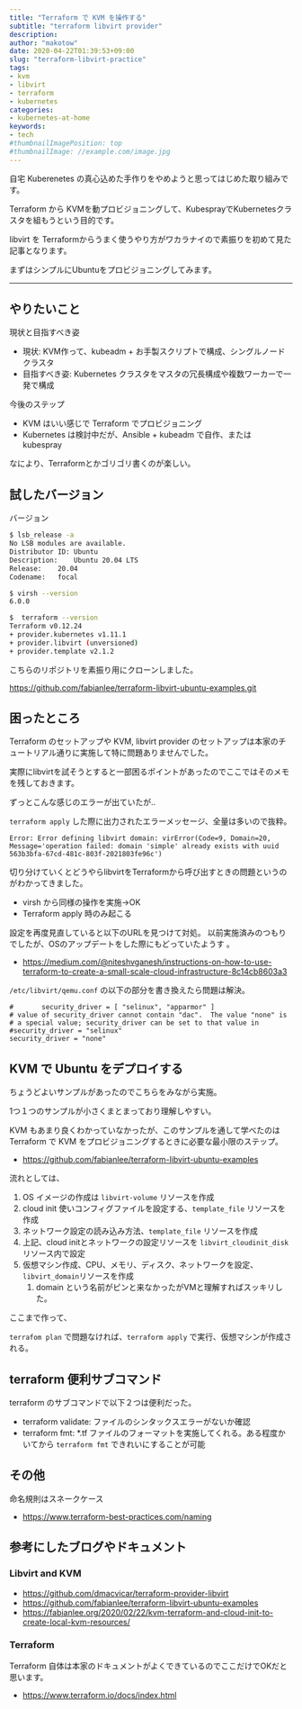 ```yaml
---
title: "Terraform で KVM を操作する"
subtitle: "terraform libvirt provider"
description: 
author: "makotow"
date: 2020-04-22T01:39:53+09:00
slug: "terraform-libvirt-practice"
tags:
- kvm
- libvirt
- terraform
- kubernetes
categories:
- kubernetes-at-home
keywords:
- tech
#thumbnailImagePosition: top
#thumbnailImage: //example.com/image.jpg
---
```


自宅 Kuberenetes の真心込めた手作りをやめようと思ってはじめた取り組みです。


Terraform から KVMを動プロビジョニングして、KubesprayでKubernetesクラスタを組もうという目的です。

libvirt を Terraformからうまく使うやり方がワカラナイので素振りを初めて見た記事となります。


まずはシンプルにUbuntuをプロビジョニングしてみます。

<!--more-->

<!-- toc -->

---

## やりたいこと

現状と目指すべき姿

* 現状: KVM作って、kubeadm + お手製スクリプトで構成、シングルノードクラスタ
* 目指すべき姿: Kubernetes クラスタをマスタの冗長構成や複数ワーカーで一発で構成
    
今後のステップ
 
* KVM はいい感じで Terraform でプロビジョニング
* Kubernetes は検討中だが、Ansible + kubeadm で自作、または kubespray 

なにより、Terraformとかゴリゴリ書くのが楽しい。

## 試したバージョン

バージョン

```bash
$ lsb_release -a
No LSB modules are available.
Distributor ID:	Ubuntu
Description:	Ubuntu 20.04 LTS
Release:	20.04
Codename:	focal

$ virsh --version
6.0.0

$  terraform --version
Terraform v0.12.24
+ provider.kubernetes v1.11.1
+ provider.libvirt (unversioned)
+ provider.template v2.1.2
```

こちらのリポジトリを素振り用にクローンしました。

https://github.com/fabianlee/terraform-libvirt-ubuntu-examples.git 

## 困ったところ

Terraform のセットアップや KVM, libvirt provider のセットアップは本家のチュートリアル通りに実施して特に問題ありませんでした。

実際にlibvirtを試そうとすると一部困るポイントがあったのでここではそのメモを残しておきます。

ずっとこんな感じのエラーが出ていたが‥

`terraform apply` した際に出力されたエラーメッセージ、全量は多いので抜粋。


```console
Error: Error defining libvirt domain: virError(Code=9, Domain=20, Message='operation failed: domain 'simple' already exists with uuid 563b3bfa-67cd-481c-803f-2021803fe96c')
```

切り分けていくとどうやらlibvirtをTerraformから呼び出すときの問題というのがわかってきました。

* virsh から同様の操作を実施→OK
* Terraform apply 時のみ起こる

設定を再度見直していると以下のURLを見つけて対処。
以前実施済みのつもりでしたが、OSのアップデートをした際にもどっていたようす 。

* https://medium.com/@niteshvganesh/instructions-on-how-to-use-terraform-to-create-a-small-scale-cloud-infrastructure-8c14cb8603a3

`/etc/libvirt/qemu.conf` の以下の部分を書き換えたら問題は解決。

```
#       security_driver = [ "selinux", "apparmor" ]
# value of security_driver cannot contain "dac".  The value "none" is
# a special value; security_driver can be set to that value in
#security_driver = "selinux"
security_driver = "none"
```

## KVM で Ubuntu をデプロイする 

ちょうどよいサンプルがあったのでこちらをみながら実施。

1つ１つのサンプルが小さくまとまっており理解しやすい。

KVM もあまり良くわかっていなかったが、このサンプルを通して学べたのは Terraform で KVM をプロビジョニングするときに必要な最小限のステップ。

* https://github.com/fabianlee/terraform-libvirt-ubuntu-examples

流れとしては、

1. OS イメージの作成は `libvirt-volume` リソースを作成
2. cloud init 使いコンフィグファイルを設定する、`template_file` リソースを作成
3. ネットワーク設定の読み込み方法、`template_file` リソースを作成
4. 上記、cloud initとネットワークの設定リソースを `libvirt_cloudinit_disk` リソース内で設定
5. 仮想マシン作成、CPU、メモリ、ディスク、ネットワークを設定、`libvirt_domain`リソースを作成
    1. domain という名前がピンと来なかったがVMと理解すればスッキリした。

ここまで作って、

`terrafom plan` で問題なければ、`terraform apply` で実行、仮想マシンが作成される。

## terraform 便利サブコマンド

terraform のサブコマンドで以下２つは便利だった。

* terraform validate: ファイルのシンタックスエラーがないか確認
* terraform fmt: *.tf ファイルのフォーマットを実施してくれる。ある程度かいてから `terraform fmt` できれいにすることが可能

## その他

命名規則はスネークケース

* https://www.terraform-best-practices.com/naming

## 参考にしたブログやドキュメント

### Libvirt and KVM

* https://github.com/dmacvicar/terraform-provider-libvirt
* https://github.com/fabianlee/terraform-libvirt-ubuntu-examples
* https://fabianlee.org/2020/02/22/kvm-terraform-and-cloud-init-to-create-local-kvm-resources/

### Terraform 

Terraform 自体は本家のドキュメントがよくできているのでここだけでOKだと思います。

* https://www.terraform.io/docs/index.html